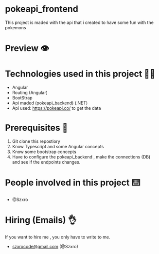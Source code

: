 # pokeapi_frontend

This project is maded with the api that i created to have some fun with the pokemons

# Preview :eye:

# Technologies used in this project 👨‍💻

- Angular
- Routing (Angular)
- BootStrap
- Api maded (pokeapi_backend) (.NET)
- Api used: https://pokeapi.co/ to get the data

# Prerequisites 📑

1. Git clone this repostiory
2. Know Typescript and some Angular concepts
3. Know some bootstrap concepts
4. Have to configure the pokeapi_backend , make the connections (DB) and see if the endpoints changes.

# People involved in this project ⌨️

- @Szxro

# Hiring (Emails) 👌

If you want to hire me , you only have to write to me.

- szxrocode@gmail.com (@Szxro)
